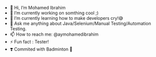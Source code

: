 - 👋 Hi, I’m Mohamed Ibrahim
- 👀 I’m currently working on somthing cool ;)
- 🌱 I’m currently learning how to make developers cry!😅
- 🧾 Ask me anything about Java/Selenium/Manual Testing/Automation Testing.
- 📫 How to reach me: @aymohamedibrahim
- ⚡️ Fun fact : Tester! 
- ❣️ Commited with Badminton 🏸 
